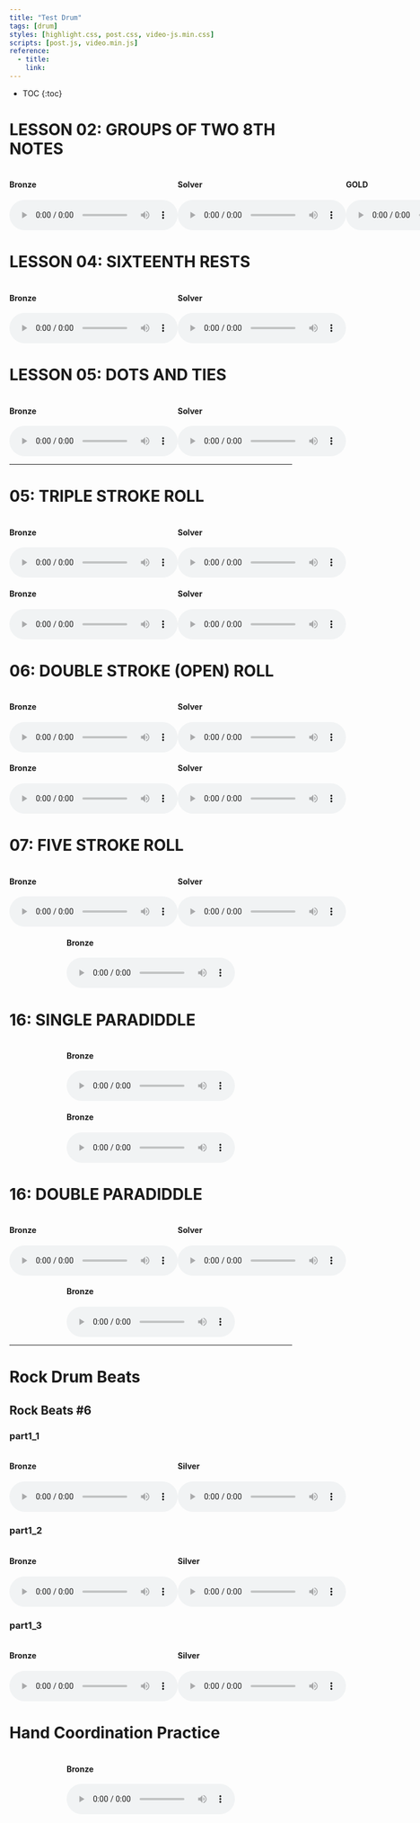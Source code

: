 ```yaml
---
title: "Test Drum"
tags: [drum]
styles: [highlight.css, post.css, video-js.min.css]
scripts: [post.js, video.min.js]
reference:
  - title:
    link:
---
```


* TOC 
{:toc}

<style>
    .container-audio {
        display: flex;
        justify-content: space-around;
    }
</style>

# LESSON 02: GROUPS OF TWO 8TH NOTES

<div class="container-audio">
    <div>
        <h4>Bronze</h4>
        <audio
            id="groups_of_two_8th_notes1" class="video-js vjs-default-skin"
            controls loop preload="metadata"
            poster="/static/img/drum/02webrhythms.png"
            data-setup='{}' >
          <source src="/static/audio/drum/WebRhythms_Lesson_2_-_Bronze.mp3" type='audio/mp3'/>
        </audio>
    </div>
    <div>
        <h4>Solver</h4>
        <audio
            id="groups_of_two_8th_notes1" class="video-js vjs-default-skin"
            controls loop preload="metadata"
            poster="/static/img/drum/02webrhythms.png"
            data-setup='{}' >
          <source src="/static/audio/drum/WebRhythms_Lesson_2_-_Silver.mp3" type='audio/mp3'/>
        </audio>
    </div>
    <div>
        <h4>GOLD</h4>
        <audio
            id="groups_of_two_8th_notes1" class="video-js vjs-default-skin"
            controls loop preload="metadata"
            poster="/static/img/drum/02webrhythms.png"
            data-setup='{}' >
          <source src="/static/audio/drum/WebRhythms_Lesson_2_-_Gold.mp3" type='audio/mp3'/>
        </audio>
    </div>
</div>


# LESSON 04: SIXTEENTH RESTS

<div class="container-audio">
    <div>
        <h4>Bronze</h4>
        <audio
            class="video-js vjs-default-skin"
            controls loop preload="metadata"
            poster="/static/img/drum/04webrhythms.png"
            data-setup='{}' >
          <source src="/static/audio/drum/WebRhythms_Lesson_4_-_Bronze.mp3" type='audio/mp3'/>
        </audio>
    </div>
    <div>
        <h4>Solver</h4>
        <audio
            class="video-js vjs-default-skin"
            controls loop preload="metadata"
            poster="/static/img/drum/04webrhythms.png"
            data-setup='{}' >
          <source src="/static/audio/drum/WebRhythms_Lesson_4_-_Silver.mp3" type='audio/mp3'/>
        </audio>
    </div>
</div>


# LESSON 05: DOTS AND TIES

<div class="container-audio">
    <div>
        <h4>Bronze</h4>
        <audio
            class="video-js vjs-default-skin"
            controls loop preload="metadata"
            poster="/static/img/drum/webrhythms-05exercise.png"
            data-setup='{}' >
          <source src="/static/audio/drum/WebRhythms_Lesson_5_-_Bronze.mp3" type='audio/mp3'/>
        </audio>
    </div>
    <div>
        <h4>Solver</h4>
        <audio
            class="video-js vjs-default-skin"
            controls loop preload="metadata"
            poster="/static/img/drum/webrhythms-05exercise.png"
            data-setup='{}' >
          <source src="/static/audio/drum/WebRhythms_Lesson_5_-_Silver.mp3" type='audio/mp3'/>
        </audio>
    </div>
</div>

<hr>


# 05: TRIPLE STROKE ROLL

<div class="container-audio">
    <div>
        <h4>Bronze</h4>
        <audio
            class="video-js vjs-default-skin"
            controls loop preload="metadata"
            poster="/static/img/drum/05bronze.png"
            data-setup='{}' >
          <source src="/static/audio/drum/05bronze.mp3" type='audio/mp3'/>
        </audio>
    </div>
    <div>
        <h4>Solver</h4>
        <audio
            class="video-js vjs-default-skin"
            controls loop preload="metadata"
            poster="/static/img/drum/05bronze.png"
            data-setup='{}' >
          <source src="/static/audio/drum/05silver.mp3" type='audio/mp3'/>
        </audio>
    </div>
</div>

<div class="container-audio">
    <div>
        <h4>Bronze</h4>
        <audio
            class="video-js vjs-default-skin"
            controls loop preload="metadata"
            poster="/static/img/drum/05_Triple_Stroke_Roll_Exercise.png"
            data-setup='{}' >
          <source src="/static/audio/drum/05bronzeapp.mp3" type='audio/mp3'/>
        </audio>
    </div>
    <div>
        <h4>Solver</h4>
        <audio
            class="video-js vjs-default-skin"
            controls loop preload="metadata"
            poster="/static/img/drum/05_Triple_Stroke_Roll_Exercise.png"
            data-setup='{}' >
          <source src="/static/audio/drum/05silverapp.mp3" type='audio/mp3'/>
        </audio>
    </div>
</div>



# 06: DOUBLE STROKE (OPEN) ROLL

<div class="container-audio">
    <div>
        <h4>Bronze</h4>
        <audio
            class="video-js vjs-default-skin"
            controls loop preload="metadata"
            poster="/static/img/drum/06bronze.png"
            data-setup='{}' >
          <source src="/static/audio/drum/06bronze.mp3" type='audio/mp3'/>
        </audio>
    </div>
    <div>
        <h4>Solver</h4>
        <audio
            class="video-js vjs-default-skin"
            controls loop preload="metadata"
            poster="/static/img/drum/06bronze.png"
            data-setup='{}' >
          <source src="/static/audio/drum/06silver.mp3" type='audio/mp3'/>
        </audio>
    </div>
</div>

<div class="container-audio">
    <div>
        <h4>Bronze</h4>
        <audio
            class="video-js vjs-default-skin"
            controls loop preload="metadata"
            poster="/static/img/drum/06_Double_Stroke_Roll_Exercise.png"
            data-setup='{}' >
          <source src="/static/audio/drum/06bronzeapp.mp3" type='audio/mp3'/>
        </audio>
    </div>
    <div>
        <h4>Solver</h4>
        <audio
            class="video-js vjs-default-skin"
            controls loop preload="metadata"
            poster="/static/img/drum/06_Double_Stroke_Roll_Exercise.png"
            data-setup='{}' >
          <source src="/static/audio/drum/06silverapp.mp3" type='audio/mp3'/>
        </audio>
    </div>
</div>

# 07: FIVE STROKE ROLL

<div class="container-audio">
    <div>
        <h4>Bronze</h4>
        <audio
            class="video-js vjs-default-skin"
            controls loop preload="metadata"
            poster="/static/img/drum/07bronze.png"
            data-setup='{}' >
          <source src="/static/audio/drum/07bronze.mp3" type='audio/mp3'/>
        </audio>
    </div>
    <div>
        <h4>Solver</h4>
        <audio
            class="video-js vjs-default-skin"
            controls loop preload="metadata"
            poster="/static/img/drum/07bronze.png"
            data-setup='{}' >
          <source src="/static/audio/drum/07silver.mp3" type='audio/mp3'/>
        </audio>
    </div>
</div>

<div class="container-audio">
    <div>
        <h4>Bronze</h4>
        <audio
            class="video-js vjs-default-skin"
            controls loop preload="metadata"
            poster="/static/img/drum/07_five_stroke_roll_exercise.png"
            data-setup='{}' >
          <source src="/static/audio/drum/07bronzeapp.mp3" type='audio/mp3'/>
        </audio>
    </div>
</div>


# 16: SINGLE PARADIDDLE

<div class="container-audio">
    <div>
        <h4>Bronze</h4>
        <audio
            class="video-js vjs-default-skin"
            controls loop preload="metadata"
            poster="/static/img/drum/16bronze.png"
            data-setup='{}' >
          <source src="/static/audio/drum/16bronze.mp3" type='audio/mp3'/>
        </audio>
    </div>
</div>

<div class="container-audio">
    <div>
        <h4>Bronze</h4>
        <audio
            class="video-js vjs-default-skin"
            controls loop preload="metadata"
            poster="/static/img/drum/16_single_paradiddle_exercise.png"
            data-setup='{}' >
          <source src="/static/audio/drum/16bronzeapp.mp3" type='audio/mp3'/>
        </audio>
    </div>
</div>


# 16: DOUBLE PARADIDDLE

<div class="container-audio">
    <div>
        <h4>Bronze</h4>
        <audio
            class="video-js vjs-default-skin"
            controls loop preload="metadata"
            poster="/static/img/drum/17_1.png"
            data-setup='{}' >
          <source src="/static/audio/drum/17bronze.mp3" type='audio/mp3'/>
        </audio>
    </div>
    <div>
        <h4>Solver</h4>
        <audio
            class="video-js vjs-default-skin"
            controls loop preload="metadata"
            poster="/static/img/drum/17_1.png"
            data-setup='{}' >
          <source src="/static/audio/drum/17silver.mp3" type='audio/mp3'/>
        </audio>
    </div>
</div>

<div class="container-audio">
    <div>
        <h4>Bronze</h4>
        <audio
            class="video-js vjs-default-skin"
            controls loop preload="metadata"
            poster="/static/img/drum/17_double_paradiddle_exercise.png"
            data-setup='{}' >
          <source src="/static/audio/drum/17bronzeapp.mp3" type='audio/mp3'/>
        </audio>
    </div>
</div>

<hr>


# Rock Drum Beats

## Rock Beats #6

### part1_1

<div class="container-audio">
    <div>
        <h4>Bronze</h4>
        <audio
            class="video-js vjs-default-skin"
            controls loop preload="metadata"
            poster="/static/img/drum/rock_beat/crop_part1_1_bronze.jpg"
            data-setup='{}' >
          <source src="/static/audio/drum/rock_beats/part1_1_bronze.mp3" type='audio/mp3'/>
        </audio>
    </div>
    <div>
        <h4>Silver</h4>
        <audio
            class="video-js vjs-default-skin"
            controls loop preload="metadata"
            poster="/static/img/drum/rock_beat/crop_part1_1_silver.jpg"
            data-setup='{}' >
          <source src="/static/audio/drum/rock_beats/part1_1_silver.mp3" type='audio/mp3'/>
        </audio>
    </div>
</div>

### part1_2

<div class="container-audio">
    <div>
        <h4>Bronze</h4>
        <audio
            class="video-js vjs-default-skin"
            controls loop preload="metadata"
            poster="/static/img/drum/rock_beat/crop_part1_2_bronze.jpg"
            data-setup='{}' >
          <source src="/static/audio/drum/rock_beats/part1_2_bronze.mp3" type='audio/mp3'/>
        </audio>
    </div>
    <div>
        <h4>Silver</h4>
        <audio
            class="video-js vjs-default-skin"
            controls loop preload="metadata"
            poster="/static/img/drum/rock_beat/crop_part1_2_silver.jpg"
            data-setup='{}' >
          <source src="/static/audio/drum/rock_beats/part1_2_silver.mp3" type='audio/mp3'/>
        </audio>
    </div>
</div>

### part1_3

<div class="container-audio">
    <div>
        <h4>Bronze</h4>
        <audio
            class="video-js vjs-default-skin"
            controls loop preload="metadata"
            poster="/static/img/drum/rock_beat/crop_part1_3_bronze.jpg"
            data-setup='{}' >
          <source src="/static/audio/drum/rock_beats/part1_3_bronze.mp3" type='audio/mp3'/>
        </audio>
    </div>
    <div>
        <h4>Silver</h4>
        <audio
            class="video-js vjs-default-skin"
            controls loop preload="metadata"
            poster="/static/img/drum/rock_beat/crop_part1_3_silver.jpg"
            data-setup='{}' >
          <source src="/static/audio/drum/rock_beats/part1_3_silver.mp3" type='audio/mp3'/>
        </audio>
    </div>
</div>

# Hand Coordination Practice

<div class="container-audio">
    <div>
        <h4>Bronze</h4>
        <audio
            class="video-js vjs-default-skin"
            controls loop preload="metadata"
            poster="/static/img/drum/hand/crop_hand1_1_bronze.jpg"
            data-setup='{}' >
          <source src="/static/audio/drum/hand/hand1_1_bronze.mp3" type='audio/mp3'/>
        </audio>
    </div>
</div>
